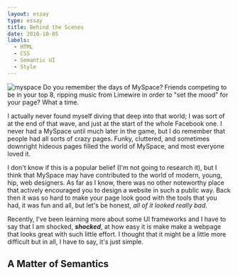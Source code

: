 ```yaml
---
layout: essay
type: essay
title: Behind the Scenes
date: 2016-10-05
labels:
  - HTML
  - CSS
  - Semantic UI
  - Style
---
```

<img class="ui large left floated rounded image" src="http://www.indezine.com/articles/images/forgetcolortheory03.jpg" alt="myspace">
Do you remember the days of MySpace? Friends competing to be in your top 8, ripping music from Limewire in order to "set the mood" for your page? What a time. 

I actually never found myself diving that deep into that world; I was sort of at the end of that wave, and just at the start of the whole Facebook one. I never had a MySpace until much later in the game, but I do remember that people had all sorts of crazy pages. Funky, cluttered, and sometimes downright hideous pages filled the world of MySpace, and most everyone loved it. 

I don't know if this is a popular belief (I'm not going to research it), but I think that MySpace may have contributed to the world of modern, young, hip, web designers. As far as I know, there was no other noteworthy place that actively encouraged you to design a website in such a public way. Back then it was so hard to make your page look good with the tools that you had, it was fun and all, but let's be honest, <i>all of it looked really bad</i>.

Recently, I've been learning more about some UI frameworks and I have to say that I am shocked, <i><b>shocked</b></i>, at how easy it is make make a webpage that looks great with such little effort. I thought that it might be a little more difficult but in all, I have to say, it's just simple.

## A Matter of Semantics 

